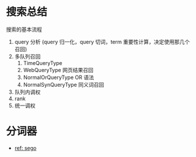 # 搜索总结

搜索的基本流程

1. query 分析 (query 归一化，query 切词，term 重要性计算，决定使用那几个召回)
1. 多队列召回
    1. TimeQueryType
    1. WebQueryType 网页结果召回
    1. NormalOrQueryType OR 语法
    1. NormalSynQueryType 同义词召回
1. 队列内调权
1. rank
1. 统一调权


# 分词器

+ [ref: sego](https://github.com/huichen/sego)
